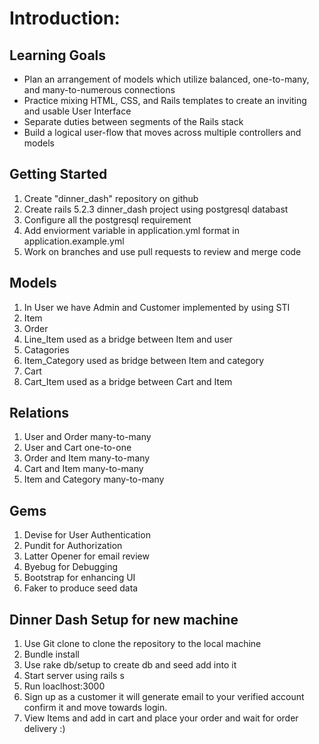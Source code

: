# Introduction:
## Learning Goals
* Plan an arrangement of models which utilize balanced, one-to-many, and many-to-numerous connections 
* Practice mixing HTML, CSS, and Rails templates to create an inviting and usable User Interface
* Separate duties between segments of the Rails stack 
* Build a logical user-flow that moves across multiple controllers and models

## Getting Started
1. Create "dinner_dash" repository on github
2. Create rails 5.2.3 dinner_dash project using postgresql databast
3. Configure all the postgresql requirement
4. Add enviorment variable in application.yml format in application.example.yml
5. Work on branches and use pull requests to review and merge code

## Models
1. In User we have Admin and Customer implemented by using STI
2. Item
3. Order
4. Line_Item used as a bridge between Item and user
5. Catagories
6. Item_Category used as bridge between Item and category
7. Cart
8. Cart_Item used as a bridge between Cart and Item

## Relations
1. User and Order many-to-many
2. User and Cart one-to-one
3. Order and Item many-to-many
4. Cart and Item many-to-many
5. Item and Category many-to-many

## Gems
1. Devise for User Authentication
2. Pundit for Authorization
3. Latter Opener for email review
4. Byebug for Debugging
5. Bootstrap for enhancing UI
6. Faker to produce seed data


## Dinner Dash Setup for new machine
1. Use Git clone to clone the repository to the local machine
2. Bundle install
3. Use rake db/setup to create db and seed add into it
4. Start server using rails s
5. Run loaclhost:3000 
6. Sign up as a customer it will generate email to your verified account confirm it and move towards login.
7. View Items and add in cart and place your order and wait for order delivery :)
